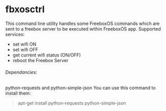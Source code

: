 fbxosctrl
=========

This command line utility handles some FreeboxOS commands which are sent to a
freebox server to be executed within FreeboxOS app.
Supported services:
  - set wifi ON
  - set wifi OFF
  - get current wifi status (ON/OFF)
  - reboot the Freebox Server

###### Dependancies:
python-requests and python-simple-json
You can use this command to install them:
> apt-get install python-requests python-simple-json

